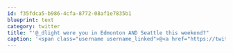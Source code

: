 ```yaml
---
id: f35fdca5-b986-4cfa-8772-08af1e7835b1
blueprint: text
category: twitter
title: "'@_dlight were you in Edmonton AND Seattle this weekend?"
caption: '<span class="username username_linked">@<a href="https://twitter.com/_dlight" title="Битюцкий Корнилий">_dlight</a></span> were you in Edmonton AND Seattle this weekend?'
---
```

